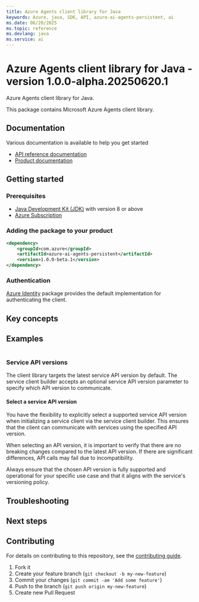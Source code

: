 ```yaml
---
title: Azure Agents client library for Java
keywords: Azure, java, SDK, API, azure-ai-agents-persistent, ai
ms.date: 06/20/2025
ms.topic: reference
ms.devlang: java
ms.service: ai
---
```

# Azure Agents client library for Java - version 1.0.0-alpha.20250620.1 


Azure Agents client library for Java.

This package contains Microsoft Azure Agents client library.

## Documentation

Various documentation is available to help you get started

- [API reference documentation][docs]
- [Product documentation][product_documentation]

## Getting started

### Prerequisites

- [Java Development Kit (JDK)][jdk] with version 8 or above
- [Azure Subscription][azure_subscription]

### Adding the package to your product

[//]: # ({x-version-update-start;com.azure:azure-ai-agents-persistent;current})
```xml
<dependency>
    <groupId>com.azure</groupId>
    <artifactId>azure-ai-agents-persistent</artifactId>
    <version>1.0.0-beta.1</version>
</dependency>
```
[//]: # ({x-version-update-end})

### Authentication

[Azure Identity][azure_identity] package provides the default implementation for authenticating the client.

## Key concepts

## Examples

```java com.azure.ai.agents.persistent.readme
```

### Service API versions

The client library targets the latest service API version by default.
The service client builder accepts an optional service API version parameter to specify which API version to communicate.

#### Select a service API version

You have the flexibility to explicitly select a supported service API version when initializing a service client via the service client builder.
This ensures that the client can communicate with services using the specified API version.

When selecting an API version, it is important to verify that there are no breaking changes compared to the latest API version.
If there are significant differences, API calls may fail due to incompatibility.

Always ensure that the chosen API version is fully supported and operational for your specific use case and that it aligns with the service's versioning policy.

## Troubleshooting

## Next steps

## Contributing

For details on contributing to this repository, see the [contributing guide](https://github.com/Azure/azure-sdk-for-java/blob/main/CONTRIBUTING.md).

1. Fork it
1. Create your feature branch (`git checkout -b my-new-feature`)
1. Commit your changes (`git commit -am 'Add some feature'`)
1. Push to the branch (`git push origin my-new-feature`)
1. Create new Pull Request

<!-- LINKS -->
[product_documentation]: https://azure.microsoft.com/services/
[docs]: https://azure.github.io/azure-sdk-for-java/
[jdk]: https://learn.microsoft.com/azure/developer/java/fundamentals/
[azure_subscription]: https://azure.microsoft.com/free/
[azure_identity]: https://github.com/Azure/azure-sdk-for-java/blob/main/sdk/identity/azure-identity

